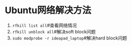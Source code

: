 # Ubuntu网络解决方法

1. `rfkill list all`#查看网络情况
2. `rfkill unblock all`#解决soft block问题
3. `sudo modprobe -r ideapad_laptop`#解决hard block问题